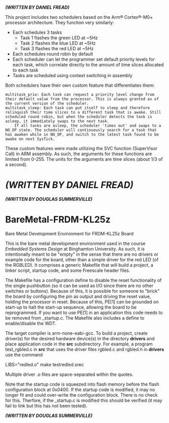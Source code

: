 ***(WRITTEN BY DANIEL FREAD)***

This project includes two schedulers based on the Arm® Cortex®-M0+ processor architecture. They function very similarly:
- Each schedules 3 tasks
	- Task 1 flashes the green LED at ~5Hz
	- Task 2 flashes the blue LED at ~5Hz
	- Task 3 flashes the red LED at ~5Hz
- Each schedules round robin by default
- Each scheduler can let the programmer set default priority levels for each task, which correlate directly to the amount of time slices allocated to each task
- Tasks are scheduled using context switching in assembly

Both schedulers have their own custom feature that differentiates them:
	
	multitask_prio: Each task can request a priority level change from their default value from the processor. This is always granted as of the current version of the scheduler.
	multitask_sleep: Each task can put itself to sleep and therefore relinquish their time slices to a different task that is awake. Still scheduled round robin, but when the scheduler detects the task is asleep, it immediately swaps to the next task.
		If all tasks are asleep, the scheduler 'times out' and swaps to a NO_OP state. The scheduler will continuously search for a task that has awaken while in NO_OP, and switch to the latest task found to be awake on next SysTick. 

These custom features were made utilizing the SVC function (SuperVisor Call) in ARM assembly. As such, the arguments for these functions are limited from 0-255. The units for the arguments are time slices (about 1/3 of a second).

***(WRITTEN BY DANIEL FREAD)***
=============================================================================================================================================================================================================================================================================================================================
***(WRITTEN BY DOUGLAS SUMMERVILLE)***

# BareMetal-FRDM-KL25z
Bare Metal Development Environment for FRDM-KL25z Board


This is the bare metal development environment used in the course *Embedded Systems Design* at Binghamton University.  As such, it is intentionally meant to be "empty" in the sense that there are no drivers or example code for the board, other than a simple driver for the red LED (of the RGBLED).  It comprises a generic Makefile that will build a project, a linker script, startup code, and some Freescale header files.  

The Makefile has a configuration define to disable the reset functionality of the single pushbutton (so it can be used as I/O since there are no other switches or buttons).  Because of this, it is possible for someone to "brick" the board by configuring the pin as output and driving the reset value, holding the processor in reset.  Because of this, PE[1] can be grounded on start-up to halt the start-up sequence, allowing the board to be reprogrammed.  If you want to use PE[1] in an application this code needs to be removed from _startup.c.  The Makefile also includes a define to enable/disable the WDT.

The target compiler is arm-none-eabi-gcc.  To build a project, create driver(s) for the desired hardware device(s) in the directory **drivers** and place application code in the **src** subdirectory.  For example, a program test_rgbled.c in **src** that uses the driver files rgbled.c and rgbled.h in **drivers** use the command

LIBS="redled.o" make testredled.srec

Multiple driver .o files are space-separated within the quotes.

Note that the startup code is squeezed into flash memory before the flash configuration block at 0x0400.  If the startup code is modified, it may no longer fit and could over-write the configuration block.  There is no check for this.  Therfore, if the _startup.c is modified this should be verified (it may fail to link but this has not been tested).

***(WRITTEN BY DOUGLAS SUMMERVILLE)***